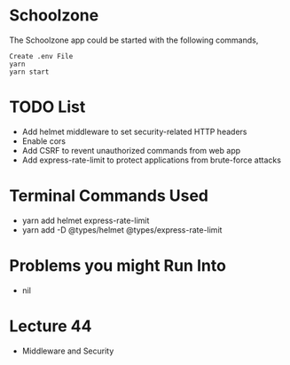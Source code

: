 # Schoolzone

The Schoolzone app could be started with the following commands,

    Create .env File
    yarn
    yarn start

# TODO List

- Add helmet middleware to set security-related HTTP headers
- Enable cors
- Add CSRF to revent unauthorized commands from web app
- Add express-rate-limit to protect applications from brute-force attacks

# Terminal Commands Used

- yarn add helmet express-rate-limit
- yarn add -D @types/helmet @types/express-rate-limit

# Problems you might Run Into

- nil

# Lecture 44

- Middleware and Security
